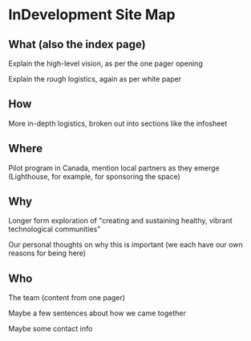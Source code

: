 # InDevelopment Site Map

## What (also the index page)

Explain the high-level vision, as per the one pager opening

Explain the rough logistics, again as per white paper

## How

More in-depth logistics, broken out into sections like the infosheet

## Where

Pilot program in Canada, mention local partners as they emerge (Lighthouse, for example, for sponsoring the space)

## Why

Longer form exploration of "creating and sustaining healthy, vibrant technological communities"

Our personal thoughts on why this is important (we each have our own reasons for being here)

## Who

The team (content from one pager)

Maybe a few sentences about how we came together

Maybe some contact info
